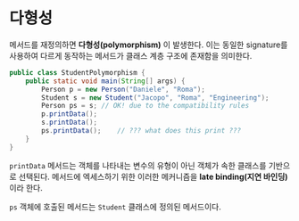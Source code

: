 # 다형성

메서드를 재정의하면 **다형성(polymorphism)** 이 발생한다. 이는 동일한 signature를 사용하여 다르게 동작하는 메서드가 클래스 계층 구조에 존재함을 의미한다.

```java
public class StudentPolymorphism {
    public static void main(String[] args) {
        Person p = new Person("Daniele", "Roma");
        Student s = new Student("Jacopo", "Roma", "Engineering");
        Person ps = s; // OK! due to the compatibility rules
        p.printData();
        s.printData();
        ps.printData();    // ??? what does this print ???
    }
}
```

`printData` 메서드는 객체를 나타내는 변수의 유형이 아닌 객체가 속한 클래스를 기반으로 선택된다. 메서드에 엑세스하기 위한 이러한 메커니즘을 **late binding(지연 바인딩)** 이라 한다.

`ps` 객체에 호출된 메서드는 `Student` 클래스에 정의된 메서드이다.
